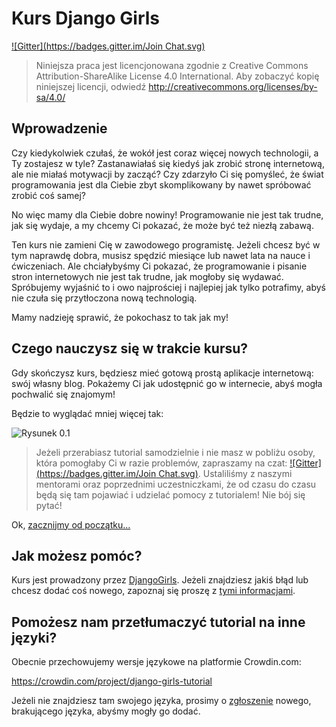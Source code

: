 # Kurs Django Girls

[!\[Gitter\](https://badges.gitter.im/Join Chat.svg)][1]

 [1]: https://gitter.im/DjangoGirls/tutorial?utm_source=badge&utm_medium=badge&utm_campaign=pr-badge&utm_content=badge

> Niniejsza praca jest licencjonowana zgodnie z Creative Commons Attribution-ShareAlike License 4.0 International. Aby zobaczyć kopię niniejszej licencji, odwiedź http://creativecommons.org/licenses/by-sa/4.0/

## Wprowadzenie

Czy kiedykolwiek czułaś, że wokół jest coraz więcej nowych technologii, a Ty zostajesz w tyle? Zastanawiałaś się kiedyś jak zrobić stronę internetową, ale nie miałaś motywacji by zacząć? Czy zdarzyło Ci się pomyśleć, że świat programowania jest dla Ciebie zbyt skomplikowany by nawet spróbować zrobić coś samej?

No więc mamy dla Ciebie dobre nowiny! Programowanie nie jest tak trudne, jak się wydaje, a my chcemy Ci pokazać, że może być też niezłą zabawą.

Ten kurs nie zamieni Cię w zawodowego programistę. Jeżeli chcesz być w tym naprawdę dobra, musisz spędzić miesiące lub nawet lata na nauce i ćwiczeniach. Ale chciałybyśmy Ci pokazać, że programowanie i pisanie stron internetowych nie jest tak trudne, jak mogłoby się wydawać. Spróbujemy wyjaśnić to i owo najprościej i najlepiej jak tylko potrafimy, abyś nie czuła się przytłoczona nową technologią.

Mamy nadzieję sprawić, że pokochasz to tak jak my!

## Czego nauczysz się w trakcie kursu?

Gdy skończysz kurs, będziesz mieć gotową prostą aplikacje internetową: swój własny blog. Pokażemy Ci jak udostępnić go w internecie, abyś mogła pochwalić się znajomym!

Będzie to wyglądać mniej więcej tak:

![Rysunek 0.1][2]

 [2]: images/application.png

> Jeżeli przerabiasz tutorial samodzielnie i nie masz w pobliżu osoby, która pomogłaby Ci w razie problemów, zapraszamy na czat: [!\[Gitter\](https://badges.gitter.im/Join Chat.svg)][1]. Ustaliliśmy z naszymi mentorami oraz poprzednimi uczestniczkami, że od czasu do czasu będą się tam pojawiać i udzielać pomocy z tutorialem! Nie bój się pytać!

Ok, [zacznijmy od początku...][3]

 [3]: ./how_the_internet_works/README.md

## Jak możesz pomóc?

Kurs jest prowadzony przez [DjangoGirls][4]. Jeżeli znajdziesz jakiś błąd lub chcesz dodać coś nowego, zapoznaj się proszę z [tymi informacjami][5].

 [4]: http://djangogirls.org/
 [5]: https://github.com/DjangoGirls/tutorial/blob/master/README.md

## Pomożesz nam przetłumaczyć tutorial na inne języki?

Obecnie przechowujemy wersje językowe na platformie Crowdin.com:

https://crowdin.com/project/django-girls-tutorial

Jeżeli nie znajdziesz tam swojego języka, prosimy o [zgłoszenie][6] nowego, brakującego języka, abyśmy mogły go dodać.

 [6]: https://github.com/DjangoGirls/tutorial/issues/new